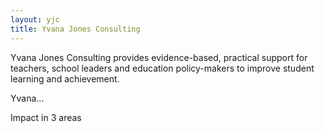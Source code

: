 ```yaml
---
layout: yjc
title: Yvana Jones Consulting
---
```

Yvana Jones Consulting provides evidence-based, practical support for teachers, school leaders and education policy-makers to improve student learning and achievement.

Yvana...

Impact in 3 areas